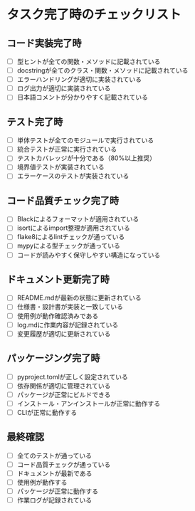 # タスク完了時のチェックリスト

## コード実装完了時
- [ ] 型ヒントが全ての関数・メソッドに記載されている
- [ ] docstringが全てのクラス・関数・メソッドに記載されている
- [ ] エラーハンドリングが適切に実装されている
- [ ] ログ出力が適切に実装されている
- [ ] 日本語コメントが分かりやすく記載されている

## テスト完了時
- [ ] 単体テストが全てのモジュールで実行されている
- [ ] 統合テストが正常に実行されている
- [ ] テストカバレッジが十分である（80%以上推奨）
- [ ] 境界値テストが実装されている
- [ ] エラーケースのテストが実装されている

## コード品質チェック完了時
- [ ] Blackによるフォーマットが適用されている
- [ ] isortによるimport整理が適用されている
- [ ] flake8によるlintチェックが通っている
- [ ] mypyによる型チェックが通っている
- [ ] コードが読みやすく保守しやすい構造になっている

## ドキュメント更新完了時
- [ ] README.mdが最新の状態に更新されている
- [ ] 仕様書・設計書が実装と一致している
- [ ] 使用例が動作確認済みである
- [ ] log.mdに作業内容が記録されている
- [ ] 変更履歴が適切に更新されている

## パッケージング完了時
- [ ] pyproject.tomlが正しく設定されている
- [ ] 依存関係が適切に管理されている
- [ ] パッケージが正常にビルドできる
- [ ] インストール・アンインストールが正常に動作する
- [ ] CLIが正常に動作する

## 最終確認
- [ ] 全てのテストが通っている
- [ ] コード品質チェックが通っている
- [ ] ドキュメントが最新である
- [ ] 使用例が動作する
- [ ] パッケージが正常に動作する
- [ ] 作業ログが記録されている